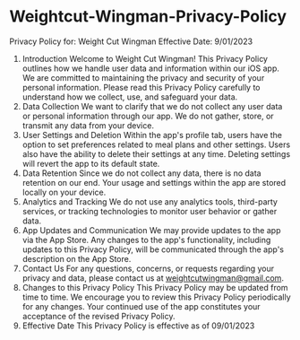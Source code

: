 # Weightcut-Wingman-Privacy-Policy

Privacy Policy for: Weight Cut Wingman
Effective Date: 9/01/2023

1. Introduction
Welcome to Weight Cut Wingman! This Privacy Policy outlines how we handle user data and
information within our iOS app. We are committed to maintaining the privacy and security of
your personal information. Please read this Privacy Policy carefully to understand how we
collect, use, and safeguard your data.
2. Data Collection
We want to clarify that we do not collect any user data or personal information through our
app. We do not gather, store, or transmit any data from your device.
3. User Settings and Deletion
Within the app's profile tab, users have the option to set preferences related to meal plans and
other settings. Users also have the ability to delete their settings at any time. Deleting settings
will revert the app to its default state.
4. Data Retention
Since we do not collect any data, there is no data retention on our end. Your usage and
settings within the app are stored locally on your device.
5. Analytics and Tracking
We do not use any analytics tools, third-party services, or tracking technologies to monitor user
behavior or gather data.
6. App Updates and Communication
We may provide updates to the app via the App Store. Any changes to the app's functionality,
including updates to this Privacy Policy, will be communicated through the app's description
on the App Store.
7. Contact Us
For any questions, concerns, or requests regarding your privacy and data, please contact us at
weightcutwingman@gmail.com.
8. Changes to this Privacy Policy
This Privacy Policy may be updated from time to time. We encourage you to review this Privacy
Policy periodically for any changes. Your continued use of the app constitutes your acceptance
of the revised Privacy Policy.
9. Effective Date
This Privacy Policy is effective as of 09/01/2023
